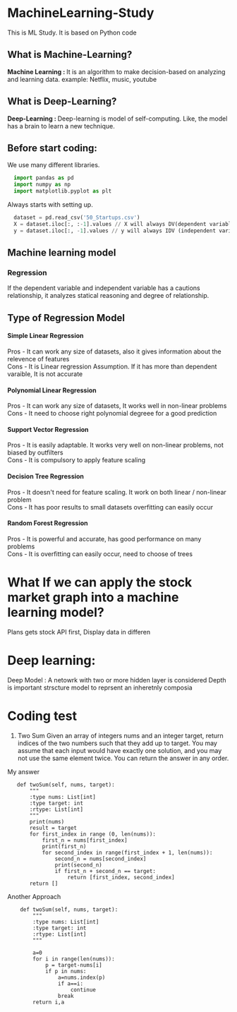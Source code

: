 # MachineLearning-Study
This is ML Study. It is based on Python code


## What is Machine-Learning?
<b>Machine Learning : </b>It is an algorithm to make decision-based on analyzing and learning data.
example: Netflix, music, youtube

## What is Deep-Learning?
<b>Deep-Learning : </b> Deep-learning is model of self-computing. Like, the model has a brain to learn a new technique.


## Before start coding:
We use many different libraries.
```python
  import pandas as pd
  import numpy as np
  import matplotlib.pyplot as plt
 ```
  
Always starts with setting up.
```python
  dataset = pd.read_csv('50_Startups.csv')
  X = dataset.iloc[:, :-1].values // X will always DV(dependent variable)
  y = dataset.iloc[:, -1].values // y will always IDV (independent variable)
```

## Machine learning model
### Regression
If the dependent variable and independent variable has a cautions relationship, it analyzes statical reasoning and degree of relationship.

## Type of Regression Model

#### Simple Linear Regression
Pros - It can work any size of datasets, also it gives information about the relevence of features <br/>
Cons - It is Linear regression Assumption. If it has more than dependent varaible, It is not accurate

#### Polynomial Linear Regression
Pros - It can work any size of datasets, It works well in non-linear problems <br/>
Cons - It need to choose right polynomial degreee for a good prediction

#### Support Vector Regression
Pros - It is easily adaptable. It works very well on non-linear problems, not biased by outfilters <br/>
Cons - It is compulsory to apply feature scaling

#### Decision Tree Regression
Pros - It doesn't need for feature scaling. It work on both linear / non-linear problem <br/>
Cons - It has poor results to small datasets overfitting can easily occur

#### Random Forest Regression
Pros - It is powerful and accurate, has good performance on many problems <br/>
Cons - It is overfitting can easily occur, need to choose of trees


# What If we can apply the stock market graph into a machine learning model?
Plans gets stock API first,
Display data in differen


# Deep learning: 
Deep Model : A netowrk with two or more hidden layer is considered
Depth is important
strscture model to reprsent an inheretnly composia


# Coding test
1. Two Sum
Given an array of integers nums and an integer target, return indices of the two numbers such that they add up to target.
You may assume that each input would have exactly one solution, and you may not use the same element twice.
You can return the answer in any order.

 My answer
 ```
    def twoSum(self, nums, target):
        """
        :type nums: List[int]
        :type target: int
        :rtype: List[int]
        """
        print(nums)
        result = target
        for first_index in range (0, len(nums)):
            first_n = nums[first_index]
            print(first_n)
            for second_index in range(first_index + 1, len(nums)):
                second_n = nums[second_index]
                print(second_n)
                if first_n + second_n == target:
                    return [first_index, second_index]
        return []
```
Another Approach
```
    def twoSum(self, nums, target):
        """
        :type nums: List[int]
        :type target: int
        :rtype: List[int]
        """
        
        a=0
        for i in range(len(nums)):
            p = target-nums[i]
            if p in nums:
                a=nums.index(p)
                if a==i:
                    continue
                break
        return i,a
```
